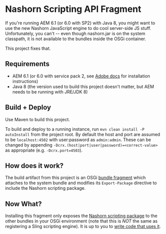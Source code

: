 # Nashorn Scripting API Fragment
If you're running AEM 6.1 (or 6.0 with SP2) with Java 8, you might want to use the new Nashorn JavaScript engine to do cool server-side JS stuff. Unfortunately, you can't -- even though nashorn.jar is on the system classpath, it is not available to the bundles inside the OSGi container.

This project fixes that.

## Requirements
* AEM 6.1 (or 6.0 with service pack 2, see [Adobe docs](http://docs.adobe.com/docs/en/aem/6-0/release-notes-sp2.html#Include%20the%20service%20pack%20with%20initial%20installation) for installation instructions)
* Java 8 (the version used to build this project doesn't matter, but AEM needs to be running with JRE/JDK 8)

## Build + Deploy

Use Maven to build this project.

To build and deploy to a running instance, run `mvn clean install -P autoInstall` from the project root. By default the host and port are assumed to be `localhost:4502` with user:password as `admin:admin`. These can be changed by appending `-Dcrx.(host|port|user|password)=<correct-value>` as appropriate (e.g. `-Dcrx.port=4503`).

## How does it work?

The build artifact from this project is an OSGi [bundle fragment](http://wiki.osgi.org/wiki/Fragment) which attaches to the system bundle and modifies its `Export-Package` directive to include the Nashorn scripting package.

## Now What?

Installing this fragment only exposes the [Nashorn scripting package](https://docs.oracle.com/javase/8/docs/jdk/api/nashorn/jdk/nashorn/api/scripting/package-summary.html) to the other bundles in your OSGi environment (note that this is *NOT* the same as registering a Sling scripting engine). It is up to you to [write code that uses it](https://docs.oracle.com/javase/8/docs/technotes/guides/scripting/nashorn/intro.html#sthref14).
